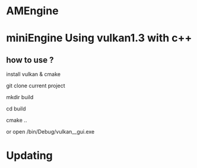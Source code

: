 # AMEngine

# miniEngine Using vulkan1.3 with c++
## how to use ?

install vulkan & cmake

git clone current project

mkdir build

cd build

cmake ..

or open /bin/Debug/vulkan__gui.exe

# Updating 
